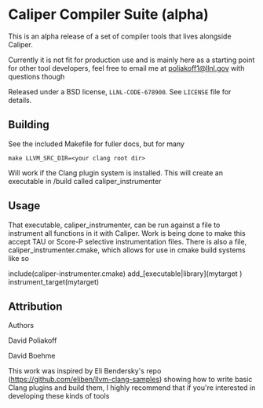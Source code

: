 Caliper Compiler Suite (alpha)
==================================

This is an alpha release of a set of compiler tools that lives alongside Caliper.

Currently it is not fit for production use and is mainly here as a starting point 
for other tool developers, feel free to email me at poliakoff1@llnl.gov with 
questions though

Released under a BSD license, `LLNL-CODE-678900`. 
See `LICENSE` file for details.

Building
--------

See the included Makefile for fuller docs, but for many

```
make LLVM_SRC_DIR=<your clang root dir>
```

Will work if the Clang plugin system is installed. This will create an executable
in <your clone directory>/build called caliper_instrumenter

Usage
-------

That executable, caliper_instrumenter, can be run against a file to instrument all functions in it with Caliper. Work is being done to make this accept TAU or Score-P selective instrumentation files. There is also a file, caliper_instrumenter.cmake, which allows for use in cmake build systems like so

include(caliper-instrumenter.cmake)
add_[executable|library](mytarget <my source files>)
instrument_target(mytarget)


Attribution
-----------------------

Authors

David Poliakoff

David Boehme

This work was inspired by Eli Bendersky's repo (https://github.com/eliben/llvm-clang-samples) showing how to write basic Clang plugins and build them, I highly recommend that if you're interested in developing these kinds of tools
